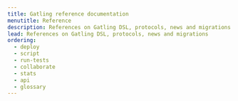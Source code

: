 ```yaml
---
title: Gatling reference documentation
menutitle: Reference
description: References on Gatling DSL, protocols, news and migrations
lead: References on Gatling DSL, protocols, news and migrations
ordering:
  - deploy
  - script
  - run-tests
  - collaborate
  - stats
  - api
  - glossary
---
```

